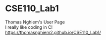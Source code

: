 # CSE110_Lab1
Thomas Nghiem's User Page\
I really like coding in C!\
https://thomasnghiem2.github.io/CSE110_Lab1/
